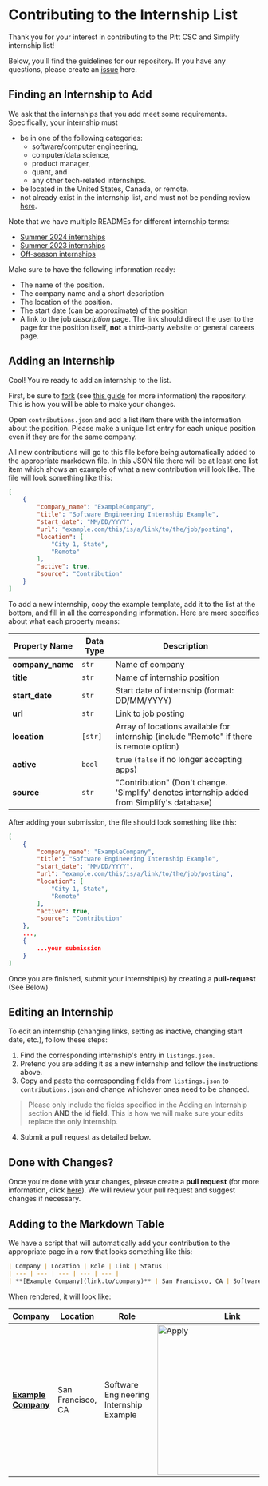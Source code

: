 # Contributing to the Internship List
Thank you for your interest in contributing to the Pitt CSC and Simplify internship list!

Below, you'll find the guidelines for our repository. If you have any questions, please create an [issue](https://github.com/pittcsc/Summer2024-Internships/issues/new) here.

## Finding an Internship to Add
We ask that the internships that you add meet some requirements. Specifically, your internship must
- be in one of the following categories:
    - software/computer engineering,
    - computer/data science,
    - product manager,
    - quant, and
    - any other tech-related internships.
- be located in the United States, Canada, or remote.
- not already exist in the internship list, and must not be pending review [here](https://github.com/pittcsc/Summer2024-Internships/pulls).

Note that we have multiple READMEs for different internship terms:
- [Summer 2024 internships](https://github.com/pittcsc/Summer2024-Internships/blob/dev/README.md)
- [Summer 2023 internships](https://github.com/pittcsc/Summer2024-Internships/blob/dev/README-2023.md)
- [Off-season internships](https://github.com/pittcsc/Summer2024-Internships/blob/dev/README-Off-Season.md)

Make sure to have the following information ready:
- The name of the position.
- The company name and a short description
- The location of the position.
- The start date (can be approximate) of the position
- A link to the job *description* page. The link should direct the user to the page for the position itself, **not** a third-party website or general careers page.

## Adding an Internship
Cool! You're ready to add an internship to the list.

First, be sure to [fork](https://github.com/pittcsc/Summer2024-Internships/fork) (see [this guide](https://docs.github.com/en/get-started/quickstart/fork-a-repo) for more information) the repository. This is how you will be able to make your changes.

Open `contributions.json` and add a list item there with the information about the position. Please make a unique list entry for each unique position even if they are for the same company.

All new contributions will go to this file before being automatically added to the appropriate markdown file. In this JSON file there will be at least one list item which shows an example of what a new contribution will look like. The file will look something like this:
```json
[
    {
        "company_name": "ExampleCompany",
        "title": "Software Engineering Internship Example",
        "start_date": "MM/DD/YYYY",
        "url": "example.com/this/is/a/link/to/the/job/posting",
        "location": [
            "City 1, State",
            "Remote"
        ],
        "active": true,
        "source": "Contribution"
    }
]
```

To add a new internship, copy the example template, add it to the list at the bottom, and fill in all the corresponding information. Here are more specifics about what each property means:

| Property Name   | Data Type        | Description                                          |
| --------------- | ---------------- | ---------------------------------------------------- |
| **company_name**| `str`            | Name of company                                      |
| **title**       | `str`            | Name of internship position                          |
| **start_date**  | `str`            | Start date of internship (format: DD/MM/YYYY)        |
| **url**         | `str`            | Link to job posting                                  |
| **location**    | `[str]`          | Array of locations available for internship (include "Remote" if there is remote option)          |
| **active**      | `bool`           | `true` (`false` if no longer accepting apps)         |
| **source**      | `str`            | "Contribution" (Don't change. 'Simplify' denotes internship added from Simplify's database)                        |

After adding your submission, the file should look something like this:
```json
[
    {
        "company_name": "ExampleCompany",
        "title": "Software Engineering Internship Example",
        "start_date": "MM/DD/YYYY",
        "url": "example.com/this/is/a/link/to/the/job/posting",
        "location": [
            "City 1, State",
            "Remote"
        ],
        "active": true,
        "source": "Contribution"
    },
    ...,
    {
        ...your submission
    }
]
```
Once you are finished, submit your internship(s) by creating a **pull-request** (See Below)

## Editing an Internship
To edit an internship (changing links, setting as inactive, changing start date, etc.), follow these steps:
1) Find the corresponding internship's entry in `listings.json`.
2) Pretend you are adding it as a new internship and follow the instructions above.
3) Copy and paste the corresponding fields from `listings.json` to `contributions.json` and change whichever ones need to be changed.
> Please only include the fields specified in the Adding an Internship section **AND the id field**. This is how we will make sure your edits replace the only internship.
4) Submit a pull request as detailed below.

## Done with Changes?
Once you're done with your changes, please create a **pull request** (for more information, click [here](https://docs.github.com/en/pull-requests/collaborating-with-pull-requests/proposing-changes-to-your-work-with-pull-requests/creating-a-pull-request)). We will review your pull request and suggest changes if necessary.

## Adding to the Markdown Table
We have a script that will automatically add your contribution to the appropriate page in a row that looks something like this:
```md
| Company | Location | Role | Link | Status |
| --- | --- | --- | --- | --- |
| **[Example Company](link.to/company)** | San Francisco, CA | Software Engineering Internship Example | <a href="example.com/this/is/a/link/to/the/job/posting"><img src="https://i.imgur.com/iPfAI7z.png" width="300" alt="Apply"></a> | ✅ |
```

When rendered, it will look like:

| Company | Location | Role | Link | Status |
| --- | --- | --- | --- | --- |
| **[Example Company]()** | San Francisco, CA | Software Engineering Internship Example | <a href="example.com/this/is/a/link/to/the/job/posting"><img src="https://i.imgur.com/iPfAI7z.png" width="300" alt="Apply"></a> | ✅ |

